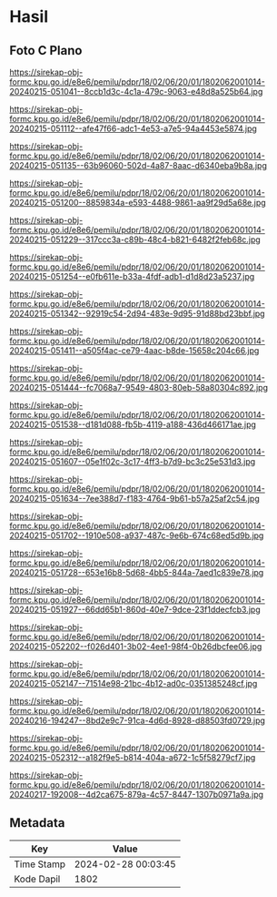# Hasil

## Foto C Plano

https://sirekap-obj-formc.kpu.go.id/e8e6/pemilu/pdpr/18/02/06/20/01/1802062001014-20240215-051041--8ccb1d3c-4c1a-479c-9063-e48d8a525b64.jpg

https://sirekap-obj-formc.kpu.go.id/e8e6/pemilu/pdpr/18/02/06/20/01/1802062001014-20240215-051112--afe47f66-adc1-4e53-a7e5-94a4453e5874.jpg

https://sirekap-obj-formc.kpu.go.id/e8e6/pemilu/pdpr/18/02/06/20/01/1802062001014-20240215-051135--63b96060-502d-4a87-8aac-d6340eba9b8a.jpg

https://sirekap-obj-formc.kpu.go.id/e8e6/pemilu/pdpr/18/02/06/20/01/1802062001014-20240215-051200--8859834a-e593-4488-9861-aa9f29d5a68e.jpg

https://sirekap-obj-formc.kpu.go.id/e8e6/pemilu/pdpr/18/02/06/20/01/1802062001014-20240215-051229--317ccc3a-c89b-48c4-b821-6482f2feb68c.jpg

https://sirekap-obj-formc.kpu.go.id/e8e6/pemilu/pdpr/18/02/06/20/01/1802062001014-20240215-051254--e0fb611e-b33a-4fdf-adb1-d1d8d23a5237.jpg

https://sirekap-obj-formc.kpu.go.id/e8e6/pemilu/pdpr/18/02/06/20/01/1802062001014-20240215-051342--92919c54-2d94-483e-9d95-91d88bd23bbf.jpg

https://sirekap-obj-formc.kpu.go.id/e8e6/pemilu/pdpr/18/02/06/20/01/1802062001014-20240215-051411--a505f4ac-ce79-4aac-b8de-15658c204c66.jpg

https://sirekap-obj-formc.kpu.go.id/e8e6/pemilu/pdpr/18/02/06/20/01/1802062001014-20240215-051444--fc7068a7-9549-4803-80eb-58a80304c892.jpg

https://sirekap-obj-formc.kpu.go.id/e8e6/pemilu/pdpr/18/02/06/20/01/1802062001014-20240215-051538--d181d088-fb5b-4119-a188-436d466171ae.jpg

https://sirekap-obj-formc.kpu.go.id/e8e6/pemilu/pdpr/18/02/06/20/01/1802062001014-20240215-051607--05e1f02c-3c17-4ff3-b7d9-bc3c25e531d3.jpg

https://sirekap-obj-formc.kpu.go.id/e8e6/pemilu/pdpr/18/02/06/20/01/1802062001014-20240215-051634--7ee388d7-f183-4764-9b61-b57a25af2c54.jpg

https://sirekap-obj-formc.kpu.go.id/e8e6/pemilu/pdpr/18/02/06/20/01/1802062001014-20240215-051702--1910e508-a937-487c-9e6b-674c68ed5d9b.jpg

https://sirekap-obj-formc.kpu.go.id/e8e6/pemilu/pdpr/18/02/06/20/01/1802062001014-20240215-051728--653e16b8-5d68-4bb5-844a-7aed1c839e78.jpg

https://sirekap-obj-formc.kpu.go.id/e8e6/pemilu/pdpr/18/02/06/20/01/1802062001014-20240215-051927--66dd65b1-860d-40e7-9dce-23f1ddecfcb3.jpg

https://sirekap-obj-formc.kpu.go.id/e8e6/pemilu/pdpr/18/02/06/20/01/1802062001014-20240215-052202--f026d401-3b02-4ee1-98f4-0b26dbcfee06.jpg

https://sirekap-obj-formc.kpu.go.id/e8e6/pemilu/pdpr/18/02/06/20/01/1802062001014-20240215-052147--71514e98-21bc-4b12-ad0c-0351385248cf.jpg

https://sirekap-obj-formc.kpu.go.id/e8e6/pemilu/pdpr/18/02/06/20/01/1802062001014-20240216-194247--8bd2e9c7-91ca-4d6d-8928-d88503fd0729.jpg

https://sirekap-obj-formc.kpu.go.id/e8e6/pemilu/pdpr/18/02/06/20/01/1802062001014-20240215-052312--a182f9e5-b814-404a-a672-1c5f58279cf7.jpg

https://sirekap-obj-formc.kpu.go.id/e8e6/pemilu/pdpr/18/02/06/20/01/1802062001014-20240217-192008--4d2ca675-879a-4c57-8447-1307b0971a9a.jpg


## Metadata

| Key        | Value               |
| ---------- | ------------------- |
| Time Stamp | 2024-02-28 00:03:45 |
| Kode Dapil | 1802                |



